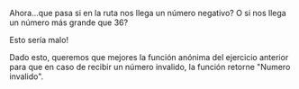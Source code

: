 Ahora...que pasa si en la ruta nos llega un número negativo? O si nos llega un número más grande que 36?

Esto sería malo!

Dado esto, queremos que mejores la función anónima del ejercicio anterior para que en caso de recibir un número invalido, la función retorne "Numero invalido".